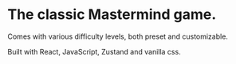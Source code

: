 # The classic Mastermind game. 
Comes with various difficulty levels, both preset and customizable.

Built with React, JavaScript, Zustand and vanilla css.

